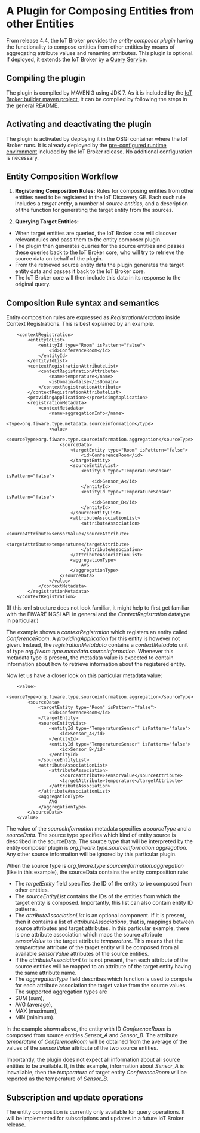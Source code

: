 A Plugin for Composing Entities from other Entities
========================================

From release 4.4, the IoT Broker provides the *entity composer plugin* having the functionality to compose entities from other entities by means of aggregating attribute values and renaming attributes. This plugin is optional. If deployed, it extends the IoT Broker by a [Query Service](../doc/extensionpoint).

Compiling the plugin
--
The plugin is compiled by MAVEN 3 using JDK 7. As it is included by the [IoT Broker builder maven project](../eu.neclab.iotplatform.iotbroker.builder), it can be compiled by following the steps in the general [README](../README.ME).

Activating and deactivating the plugin
--
The plugin is activated by deploying it in the OSGi container where the IoT Broker runs. It is already deployed by the [pre-configured runtime environment](../IoTBroker-runner) included by the IoT Broker release. No additional configuration is necessary.

Entity Composition Workflow
--

 1. **Registering Composition Rules:**
 Rules for composing entities from other entities need to be registered in the IoT Discovery GE. Each such rule includes a *target entity*, a number of *source entities*, and a description of the function for generating the target entity from the sources. 

 2. **Querying Target Entities:** 
  - When target entities are queried, the IoT Broker core will discover relevant rules and pass them to the entity composer plugin.
  - The plugin then generates queries for the source entities and passes these queries back to the IoT Broker core, who will try to retrieve the source data on behalf of the plugin.
  - From the retrieved source entity data the plugin generates the target entity data and passes it back to the IoT Broker core.
  - The IoT Broker core will then include this data in its response to the original query.

Composition Rule syntax and semantics
--

Entity composition rules are expressed as *RegistrationMetadata* inside Context Registrations. This is best explained by an example.

```
	<contextRegistration>
		<entityIdList>
			<entityId type="Room" isPattern="false">
				<id>ConferenceRoom</id>
			</entityId>
		</entityIdList>
		<contextRegistrationAttributeList>
			<contextRegistrationAttribute>
				<name>temperature</name>
				<isDomain>false</isDomain>						
			</contextRegistrationAttribute>
		</contextRegistrationAttributeList>
		<providingApplication></providingApplication>
		<registrationMetadata>
			<contextMetadata>
				<name>aggregationInfo</name>
				<type>org.fiware.type.metadata.sourceinformation</type>
				<value>
					<sourceType>org.fiware.type.sourceinformation.aggregation</sourceType>
					<sourceData>
						<targetEntity type="Room" isPattern="false">
							<id>ConferenceRoom</id>						
						</targetEntity>
						<sourceEntityList>
							<entityId type="TemperatureSensor" isPattern="false">
								<id>Sensor_A</id>						
							</entityId>
							<entityId type="TemperatureSensor" isPattern="false">
								<id>Sensor_B</id>						
							</entityId>
						</sourceEntityList>
						<attributeAssociationList>
							<attributeAssociation>
								<sourceAttribute>sensorValue</sourceAttribute>
								<targetAttribute>temperature</targetAttribute>
							</attributeAssociation>
						</attributeAssociationList>
						<aggregationType>
							AVG
						</aggregationType>
					</sourceData>
				</value>
			</contextMetadata>
		</registrationMetadata>
	</contextRegistration>
```

(If this xml structure does not look familiar, it might help to first get familiar with the FIWARE NGSI API in general and the *ContextRegistration* datatype in particular.)

The example shows a *contextRegistration* which registers an entity called *ConferenceRoom*. A *providingApplication* for this entity is however not given. Instead, the *registrationMetatdata* contains a *contextMetadata* unit of type *org.fiware.type.metadata.sourceinformation*. Whenever this metadata type is present, the metadata value is expected to contain information about how to retrieve information about the registered entity.

Now let us have a closer look on this particular metadata value:

```
	<value>
		<sourceType>org.fiware.type.sourceinformation.aggregation</sourceType>
		<sourceData>
			<targetEntity type="Room" isPattern="false">
				<id>ConferenceRoom</id>						
			</targetEntity>
			<sourceEntityList>
				<entityId type="TemperatureSensor" isPattern="false">
					<id>Sensor_A</id>						
				</entityId>
				<entityId type="TemperatureSensor" isPattern="false">
					<id>Sensor_B</id>						
				</entityId>
			</sourceEntityList>
			<attributeAssociationList>
				<attributeAssociation>
					<sourceAttribute>sensorValue</sourceAttribute>
					<targetAttribute>temperature</targetAttribute>
				</attributeAssociation>
			</attributeAssociationList>
			<aggregationType>
				AVG
			</aggregationType>
		</sourceData>
	</value>
```

The value of the *sourceInformation* metadata specifies a *sourceType* and a *sourceData*. The source type specifies which kind of entity source is described in the sourceData. The source type that will be interpreted by the entity composer plugin is *org.fiware.type.sourceinformation.aggregation*. Any other source information will be ignored by this particular plugin.

When the source type is *org.fiware.type.sourceinformation.aggregation* (like in this example), the sourceData contains the entity composition rule:

 * The *targetEntity* field specifies the ID of the entity to be composed from other entities. 
 * The *sourceEntityList* contains the IDs of the entities from which the target entity is composed. Importantly, this list can also contain entity ID patterns.
 * The *attributeAssociationList* is an optional component. If it is present, then it contains a list of *attributeAssociations*, that is, mappings between source attributes and target attributes. In this particular example, there is one attribute association which maps the source attribute *sensorValue* to the target attribute *temperature*. This means that the *temperature* attribute of the target entity will be composed from all available *sensorValue* attributes of the source entities.
 * If the *attributeAssociationList* is not present, then each attribute of the source entities will be mapped to an attribute of the target entity having the same attribute name.
 * The *aggregationType* field describes which function is used to compute for each attribute association the target value from the source values. The supported aggregation types are
  * SUM (sum),
  * AVG (average),
  * MAX (maximum),
  * MIN (minimum).

In the example shown above, the entity with ID *ConferenceRoom* is composed from source entities *Sensor_A* and *Sensor_B*. The attribute *temperature* of *ConferenceRoom* will be obtained from the average of the values of the *sensorValue* attribute of the two source entities.

Importantly, the plugin does not expect all information about all source entities to be available. If, in this example, information about *Sensor_A* is inavailable, then the *temperature* of target entity *ConferenceRoom* will be reported as the temperature of *Sensor_B*.

Subscription and update operations
---

The entity composition is currently only available for query operations. It will be implemented for subscriptions and updates in a future IoT Broker release.